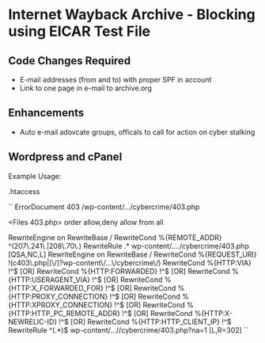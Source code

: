 # Internet Wayback Archive - Blocking using EICAR Test File

## Code Changes Required

* E-mail addresses (from and to) with proper SPF in account
* Link to one page in e-mail to archive.org

## Enhancements

* Auto e-mail adovcate groups, officals to call for action on cyber stalking

## Wordpress and cPanel

Example Usage:

.htaccess

``
ErrorDocument 403 /wp-content/.../cybercrime/403.php

<Files 403.php>
order allow,deny
allow from all
</Files>

<IfModule mod_rewrite.c>
RewriteEngine on
RewriteBase /
RewriteCond %{REMOTE_ADDR} ^(207\.241\.|208\.70\.)
RewriteRule .* wp-content/..../cybercrime/403.php [QSA,NC,L]
</IfModule>

<IfModule mod_rewrite.c>
RewriteEngine on
RewriteBase /
RewriteCond %{REQUEST_URI} !(c403\.php|[\/]?wp-content\/...\/cybercrime\/)
RewriteCond %{HTTP:VIA}                 !^$ [OR]
RewriteCond %{HTTP:FORWARDED}           !^$ [OR]
RewriteCond %{HTTP:USERAGENT_VIA}       !^$ [OR]
RewriteCond %{HTTP:X_FORWARDED_FOR}     !^$ [OR]
RewriteCond %{HTTP:PROXY_CONNECTION}    !^$ [OR]
RewriteCond %{HTTP:XPROXY_CONNECTION}   !^$ [OR]
RewriteCond %{HTTP:HTTP_PC_REMOTE_ADDR} !^$ [OR]
RewriteCond %{HTTP:X-NEWRELIC-ID}       !^$ [OR]
RewriteCond %{HTTP:HTTP_CLIENT_IP}      !^$
RewriteRule ^(.*)$ wp-content/...//cybercrime/403.php?na=1 [L,R=302]
</IfModule>
``
